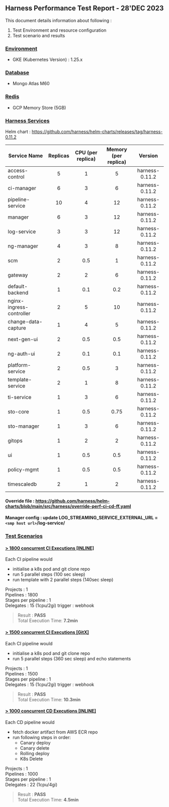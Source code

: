 
## Harness Performance Test Report - 28'DEC 2023

This document details information about following :
1. Test Environment and resource configuration
2. Test scenario and results

### [Environment](#)
- GKE (Kubernetes Version) : 1.25.x 

### [Database](#)
- Mongo Atlas M60

### [Redis](#)
- GCP Memory Store (5GB)

### [Harness Services](#)

Helm chart : https://github.com/harness/helm-charts/releases/tag/harness-0.11.2

| Service Name             | Replicas | CPU (per replica) | Memory (per replica) |    Version     |
|--------------------------|:--------:|:-----------------:|:--------------------:|:--------------:|
| access-control           |    5     |         1         |          5           | harness-0.11.2 |
| ci-manager               |    6     |         3         |          6           | harness-0.11.2 |
| pipeline-service         |    10    |         4         |          12          | harness-0.11.2 |
| manager                  |    6     |         3         |          12          | harness-0.11.2 |
| log-service              |    3     |         3         |          12          | harness-0.11.2 |
| ng-manager               |    4     |         3         |          8           | harness-0.11.2 |
| scm                      |    2     |        0.5        |          1           | harness-0.11.2 |
| gateway                  |    2     |         2         |          6           | harness-0.11.2 |
| default-backend          |    1     |        0.1        |         0.2          | harness-0.11.2 |
| nginx-ingress-controller |    2     |         5         |          10          | harness-0.11.2 |
| change-data-capture      |    1     |         4         |          5           | harness-0.11.2 |
| next-gen-ui              |    2     |        0.5        |         0.5          | harness-0.11.2 |
| ng-auth-ui               |    2     |        0.1        |         0.1          | harness-0.11.2 |
| platform-service         |    2     |        0.5        |          3           | harness-0.11.2 |
| template-service         |    2     |         1         |          8           | harness-0.11.2 |
| ti-service               |    1     |         3         |          6           | harness-0.11.2 |
| sto-core                 |    1     |        0.5        |         0.75         | harness-0.11.2 |
| sto-manager              |    1     |         3         |          6           | harness-0.11.2 |
| gitops                   |    1     |         2         |          2           | harness-0.11.2 |
| ui                       |    1     |        0.5        |         0.5          | harness-0.11.2 |
| policy-mgmt              |    1     |        0.5        |         0.5          | harness-0.11.2 |
| timescaledb              |    2     |         1         |          2           | harness-0.11.2 |

#### Override file : https://github.com/harness/helm-charts/blob/main/src/harness/override-perf-ci-cd-ff.yaml
#### Manager config : update LOG_STREAMING_SERVICE_EXTERNAL_URL = `<smp host url>`/log-service/

### [Test Scenarios](#)
  
#### [ >  1800 concurrent CI Executions [INLINE]](#)
Each CI pipeline would 
- initialise a k8s pod and git clone repo  
- run 5 parallel steps (100 sec sleep)
- run template with 2 parallel steps (140sec sleep)

Projects : 1  
Pipelines : 1800  
Stages per pipeline : 1  
Delegates : 15 (1cpu/2gi)
trigger : webhook

> Result : **PASS**  
Total Execution Time: **7.2min**
  
#### [ >  1500 concurrent CI Executions [GitX]](#)
Each CI pipeline would 
- initialise a k8s pod and git clone repo
- run 5 parallel steps (360 sec sleep) and echo statements

Projects : 1  
Pipelines : 1500  
Stages per pipeline : 1  
Delegates : 15 (1cpu/2gi)
trigger : webhook

> Result : **PASS**  
Total Execution Time: **10.3min**
  
#### [ >  1000 concurrent CD Executions [INLINE]](#)
Each CD pipeline would 
- fetch docker artifact from AWS ECR repo
- run following steps in order:
   - Canary deploy
   - Canary delete
   - Rolling deploy
   - K8s Delete

Projects : 1  
Pipelines : 1000  
Stages per pipeline : 1   
Delegates : 22 (1cpu/4gi)

> Result : **PASS**  
Total Execution Time: **4.5min**

